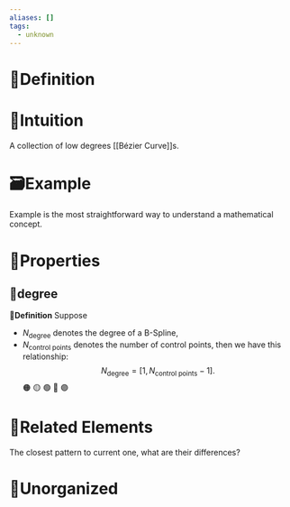 ```yaml
---
aliases: []
tags:
  - unknown
---
```



# 📝Definition

# 🧠Intuition
A collection of low degrees [[Bézier Curve]]s.

# 🗃Example
Example is the most straightforward way to understand a mathematical concept.

# 🌈Properties
## 🔴degree
**📝Definition**
Suppose
- $N_{\text{degree}}$ denotes the degree of a B-Spline,
- $N_{\text{control points}}$ denotes the number of control points,
then we have this relationship:
$$
N_{\text{degree}}=[1,N_{\text{control points}}-1].
$$
🟠
🟡
🟢
🔵
🟣

# 🌱Related Elements
The closest pattern to current one, what are their differences?


# 🍂Unorganized